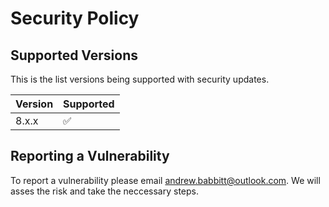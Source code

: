# Security Policy

## Supported Versions

This is the list versions being supported with security updates.

| Version | Supported          |
| ------- | ------------------ |
| 8.x.x   | :white_check_mark: |

## Reporting a Vulnerability

To report a vulnerability please email [andrew.babbitt@outlook.com](mailto:andrew.babbitt@outlook.com). We will asses the risk and take the neccessary steps.
